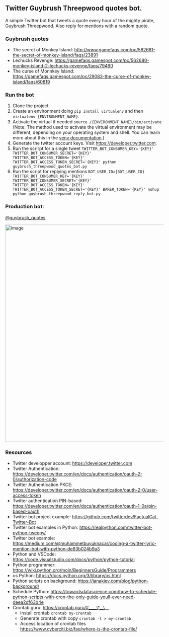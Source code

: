## Twitter Guybrush Threepwood quotes bot.

A simple Twitter bot that tweets a quote every hour of the mighty pirate, Guybrush Threepwood.
Also reply for mentions with a random quote.

### Guybrush quotes

- The secret of Monkey Island: http://www.gamefaqs.com/pc/562681-the-secret-of-monkey-island/faqs/23891
- Lechucks Revenge: https://gamefaqs.gamespot.com/pc/562680-monkey-island-2-lechucks-revenge/faqs/79490
- The curse of Monnkey Island: https://gamefaqs.gamespot.com/pc/29083-the-curse-of-monkey-island/faqs/60819

### Run the bot

1. Clone the project.
2. Create an environment doing `pip install virtualenv` and then `virtualenv {ENVIRONMENT_NAME}`.
3. Activate the virtual if needed `source /{ENVIRONMENT_NAME}/bin/activate` (Note: The method used to activate the virtual environment may be different, depending on your operating system and shell. You can learn more about this in the [venv documentation](https://docs.python.org/3/library/venv.html).)
4. Generate the twitter account keys. Visit https://developer.twitter.com.
5. Run the scrirpt for a single tweet `TWITTER_BOT_CONSUMER_KEY='{KEY}' TWITTER_BOT_CONSUMER_SECRET='{KEY}' TWITTER_BOT_ACCESS_TOKEN='{KEY}' TWITTER_BOT_ACCESS_TOKEN_SECRET='{KEY}' python guybrush_threepwood_quotes_bot.py`
6. Run the script for replying mentions `BOT_USER_ID={BOT_USER_ID} TWITTER_BOT_CONSUMER_KEY='{KEY}' TWITTER_BOT_CONSUMER_SECRET='{KEY}' TWITTER_BOT_ACCESS_TOKEN='{KEY}' TWITTER_BOT_ACCESS_TOKEN_SECRET='{KEY}' BARER_TOKEN='{KEY}' nohup python guybrush_threepwood_reply_bot.py`

### Production bot:

[@guybrush_quotes](https://twitter.com/guybrush_quotes?s=20&t=uu60Z4Ofq8N_CvZ5crAhfw)

<img width="691" alt="image" src="https://user-images.githubusercontent.com/3228237/165741417-1028767c-2774-41f9-ad86-964b16874cf2.png">

### Resources

- Twitter developper account: https://developer.twitter.com
- Twitter Authentication: https://developer.twitter.com/en/docs/authentication/oauth-2-0/authorization-code
- Twitter Authentication PKCE: https://developer.twitter.com/en/docs/authentication/oauth-2-0/user-access-token
- Twitter authentication PIN-based: https://developer.twitter.com/en/docs/authentication/oauth-1-0a/pin-based-oauth
- Twitter bot project example: https://github.com/twitterdev/FactualCat-Twitter-Bot
- Twitter bot examples in Python: https://realpython.com/twitter-bot-python-tweepy/
- Twitter bot example: https://medium.com/@muhammetbuyuknacar/coding-a-twitter-lyric-mention-bot-with-python-de83b024b9a3
- Python and VSCode: https://code.visualstudio.com/docs/python/python-tutorial
- Python programmer: https://wiki.python.org/moin/BeginnersGuide/Programmers
- os Python: https://docs.python.org/3/library/os.html
- Python scripts on background: https://janakiev.com/blog/python-background/
- Schedule Python: https://towardsdatascience.com/how-to-schedule-python-scripts-with-cron-the-only-guide-youll-ever-need-deea2df63b4e
- Crontab guru: https://crontab.guru/#____\*__\__
  - Install crontab `crontab my-crontab`
  - Generate crontab with copy `crontab -l > my-crontab`
  - Access location of crontab files https://www.cyberciti.biz/faq/where-is-the-crontab-file/
